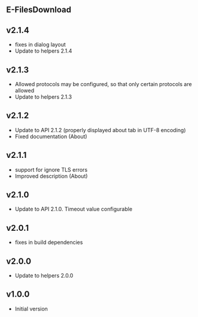 E-FilesDownload
----------

v2.1.4
---
* fixes in dialog layout
* Update to helpers 2.1.4

v2.1.3
---
* Allowed protocols may be configured, so that only certain protocols are allowed 
* Update to helpers 2.1.3

v2.1.2
---
* Update to API 2.1.2 (properly displayed about tab in UTF-8 encoding)
* Fixed documentation (About)


v2.1.1
---
* support for ignore TLS errors
* Improved description (About)

v2.1.0
---
* Update to API 2.1.0. Timeout value configurable

v2.0.1
---
* fixes in build dependencies

v2.0.0
---
* Update to helpers 2.0.0

v1.0.0
---
* Initial version
